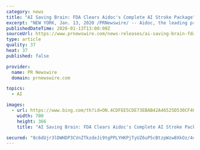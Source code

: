 ```yaml
---
category: news
title: "AI Saving Brain: FDA Clears Aidoc's Complete AI Stroke Package"
excerpt: "NEW YORK, Jan. 13, 2020 /PRNewswire/ -- Aidoc, the leading provider of AI solutions for radiologists, today announced that the US Food and Drug Administration (FDA) has cleared its AI solution for flagging Large-Vessel Occlusion (LVO) in head CTA scans,"
publishedDateTime: 2020-01-13T13:00:00Z
sourceUrl: https://www.prnewswire.com/news-releases/ai-saving-brain-fda-clears-aidocs-complete-ai-stroke-package-300985598.html
type: article
quality: 37
heat: 37
published: false

provider:
  name: PR Newswire
  domain: prnewswire.com

topics:
  - AI

images:
  - url: https://www.bing.com/th?id=ON.4CDFEE5CDE73EBAB42A46525D530CF40
    width: 700
    height: 366
    title: "AI Saving Brain: FDA Clears Aidoc's Complete AI Stroke Package"

secured: "8c6dUjr3lDWHDP3CVnZTkzdeJi9tgPPLYHKPjTyUZ6uP5cBtzpWzw8XkOz/4c3hr3PwCwxCINw7qekCaYOgUGG/U2k/DT3MPZOrEiE0w09PZLOd1unmRLuTl4uKKlHysYjDdXMX88oZtJvJjnYHvIw78fryFmEcvYrAvCBk2scD1bLhpoDj8wL20gQ9BbCBkBJLgP0o6Tbn89D6TyI5sJhnKNihBd9b+X0WUPj4nSxJhdplBNvi3PgNrSrbh3PNe0x70h3u1ibOR3/g2ROV8SQ==;mGdvwXlMj+Ie7T6KuT23yw=="
---
```


